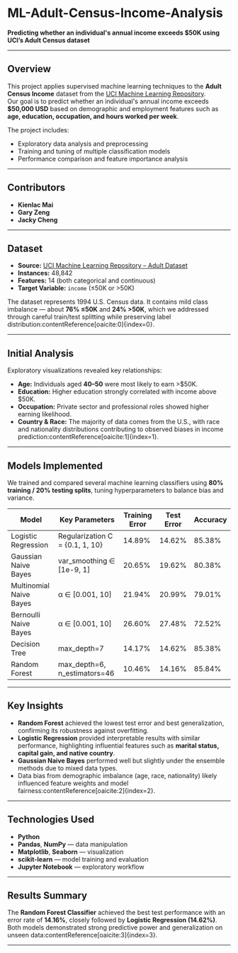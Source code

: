 # ML-Adult-Census-Income-Analysis
**Predicting whether an individual's annual income exceeds $50K using UCI’s Adult Census dataset**

---

## Overview
This project applies supervised machine learning techniques to the **Adult Census Income** dataset from the [UCI Machine Learning Repository](https://archive.ics.uci.edu).  
Our goal is to predict whether an individual's annual income exceeds **$50,000 USD** based on demographic and employment features such as **age, education, occupation, and hours worked per week**.

The project includes:
- Exploratory data analysis and preprocessing  
- Training and tuning of multiple classification models  
- Performance comparison and feature importance analysis  

---

## Contributors
- **Kienlac Mai**  
- **Gary Zeng**  
- **Jacky Cheng**

---

## Dataset
- **Source:** [UCI Machine Learning Repository – Adult Dataset](https://archive.ics.uci.edu/dataset/2/adult)  
- **Instances:** 48,842  
- **Features:** 14 (both categorical and continuous)  
- **Target Variable:** `income` (≤50K or >50K)

The dataset represents 1994 U.S. Census data. It contains mild class imbalance — about **76% ≤50K** and **24% >50K**, which we addressed through careful train/test splitting while preserving label distribution:contentReference[oaicite:0]{index=0}.

---

## Initial Analysis
Exploratory visualizations revealed key relationships:
- **Age:** Individuals aged **40–50** were most likely to earn >$50K.  
- **Education:** Higher education strongly correlated with income above $50K.  
- **Occupation:** Private sector and professional roles showed higher earning likelihood.  
- **Country & Race:** The majority of data comes from the U.S., with race and nationality distributions contributing to observed biases in income prediction:contentReference[oaicite:1]{index=1}.

---

## Models Implemented
We trained and compared several machine learning classifiers using **80% training / 20% testing splits**, tuning hyperparameters to balance bias and variance.

| Model | Key Parameters | Training Error | Test Error | Accuracy |
|-------|----------------|----------------|-------------|-----------|
| Logistic Regression | Regularization C = {0.1, 1, 10} | 14.89% | 14.62% | 85.38% |
| Gaussian Naive Bayes | var_smoothing ∈ [1e-9, 1] | 20.65% | 19.62% | 80.38% |
| Multinomial Naive Bayes | α ∈ [0.001, 10] | 21.94% | 20.99% | 79.01% |
| Bernoulli Naive Bayes | α ∈ [0.001, 10] | 26.60% | 27.48% | 72.52% |
| Decision Tree | max_depth=7 | 14.17% | 14.62% | 85.38% |
| Random Forest | max_depth=6, n_estimators=46 | 10.46% | 14.16% | 85.84% |

---

## Key Insights
- **Random Forest** achieved the lowest test error and best generalization, confirming its robustness against overfitting.  
- **Logistic Regression** provided interpretable results with similar performance, highlighting influential features such as **marital status, capital gain, and native country**.  
- **Gaussian Naive Bayes** performed well but slightly under the ensemble methods due to mixed data types.  
- Data bias from demographic imbalance (age, race, nationality) likely influenced feature weights and model fairness:contentReference[oaicite:2]{index=2}.

---

## Technologies Used
- **Python**  
- **Pandas**, **NumPy** — data manipulation  
- **Matplotlib**, **Seaborn** — visualization  
- **scikit-learn** — model training and evaluation  
- **Jupyter Notebook** — exploratory workflow  

---

## Results Summary
The **Random Forest Classifier** achieved the best test performance with an error rate of **14.16%**, closely followed by **Logistic Regression (14.62%)**.  
Both models demonstrated strong predictive power and generalization on unseen data:contentReference[oaicite:3]{index=3}.

---
